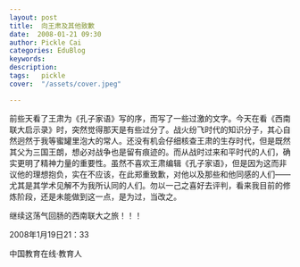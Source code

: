 ```yaml
---
layout: post  
title:  向王肃及其他致歉  
date:  2008-01-21 09:30  
author: Pickle Cai  
categories: EduBlog  
keywords: 
description:   
tags:	pickle   
cover:  "/assets/cover.jpeg"  

---  
```

    
前些天看了王肃为《孔子家语》写的序，而写了一些过激的文字。今天在看《西南联大启示录》时，突然觉得那天是有些过分了。战火纷飞时代的知识分子，其心自然迥然于我等蜜罐里泡大的常人。还没有机会仔细核查王肃的生存时代，但是既然其父为三国王朗，想必对战争也是留有痕迹的。而从战时过来和平时代的人们，确实更明了精神力量的重要性。虽然不喜欢王肃编辑《孔子家语》，但是因为这而非议他的理想抱负，实在不应该，在此郑重致歉，对他以及那些和他同感的人们——尤其是其学术见解不为我所认同的人们。勿以一己之喜好去评判，看来我目前的修炼阶段，还是未能做到这一点，是为过，当改之。



 



继续这荡气回肠的西南联大之旅！！！



 



2008年1月19日21：33



		    
 中国教育在线·教育人

